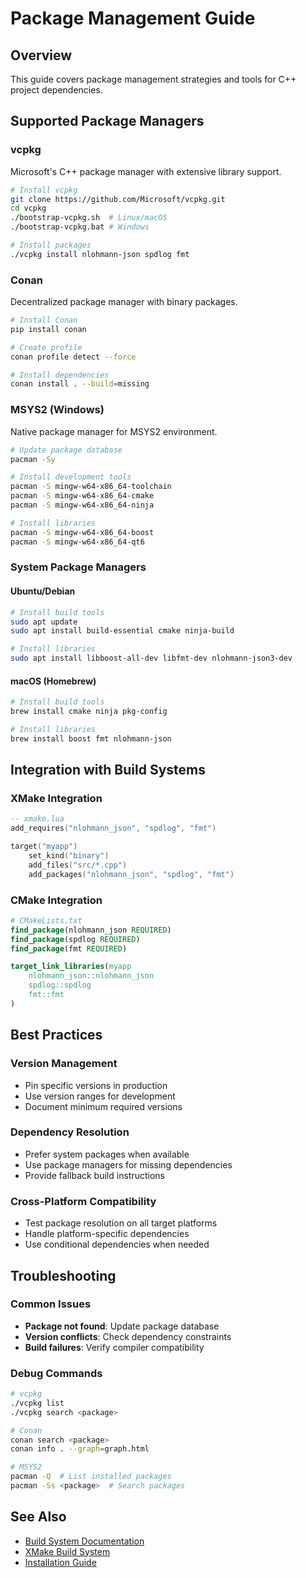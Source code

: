 # Package Management Guide

## Overview

This guide covers package management strategies and tools for C++ project dependencies.

## Supported Package Managers

### vcpkg
Microsoft's C++ package manager with extensive library support.

```bash
# Install vcpkg
git clone https://github.com/Microsoft/vcpkg.git
cd vcpkg
./bootstrap-vcpkg.sh  # Linux/macOS
./bootstrap-vcpkg.bat # Windows

# Install packages
./vcpkg install nlohmann-json spdlog fmt
```

### Conan
Decentralized package manager with binary packages.

```bash
# Install Conan
pip install conan

# Create profile
conan profile detect --force

# Install dependencies
conan install . --build=missing
```

### MSYS2 (Windows)
Native package manager for MSYS2 environment.

```bash
# Update package database
pacman -Sy

# Install development tools
pacman -S mingw-w64-x86_64-toolchain
pacman -S mingw-w64-x86_64-cmake
pacman -S mingw-w64-x86_64-ninja

# Install libraries
pacman -S mingw-w64-x86_64-boost
pacman -S mingw-w64-x86_64-qt6
```

### System Package Managers

#### Ubuntu/Debian
```bash
# Install build tools
sudo apt update
sudo apt install build-essential cmake ninja-build

# Install libraries
sudo apt install libboost-all-dev libfmt-dev nlohmann-json3-dev
```

#### macOS (Homebrew)
```bash
# Install build tools
brew install cmake ninja pkg-config

# Install libraries
brew install boost fmt nlohmann-json
```

## Integration with Build Systems

### XMake Integration
```lua
-- xmake.lua
add_requires("nlohmann_json", "spdlog", "fmt")

target("myapp")
    set_kind("binary")
    add_files("src/*.cpp")
    add_packages("nlohmann_json", "spdlog", "fmt")
```

### CMake Integration
```cmake
# CMakeLists.txt
find_package(nlohmann_json REQUIRED)
find_package(spdlog REQUIRED)
find_package(fmt REQUIRED)

target_link_libraries(myapp 
    nlohmann_json::nlohmann_json
    spdlog::spdlog
    fmt::fmt
)
```

## Best Practices

### Version Management
- Pin specific versions in production
- Use version ranges for development
- Document minimum required versions

### Dependency Resolution
- Prefer system packages when available
- Use package managers for missing dependencies
- Provide fallback build instructions

### Cross-Platform Compatibility
- Test package resolution on all target platforms
- Handle platform-specific dependencies
- Use conditional dependencies when needed

## Troubleshooting

### Common Issues
- **Package not found**: Update package database
- **Version conflicts**: Check dependency constraints
- **Build failures**: Verify compiler compatibility

### Debug Commands
```bash
# vcpkg
./vcpkg list
./vcpkg search <package>

# Conan
conan search <package>
conan info . --graph=graph.html

# MSYS2
pacman -Q  # List installed packages
pacman -Ss <package>  # Search packages
```

## See Also

- [Build System Documentation](../developer-guide/build-system.md)
- [XMake Build System](../developer-guide/xmake-build-system.md)
- [Installation Guide](../installation/index.md)
